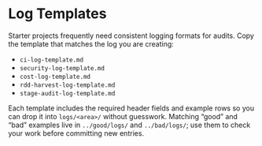 # Log Templates

Starter projects frequently need consistent logging formats for audits. Copy the
template that matches the log you are creating:

- `ci-log-template.md`
- `security-log-template.md`
- `cost-log-template.md`
- `rdd-harvest-log-template.md`
- `stage-audit-log-template.md`

Each template includes the required header fields and example rows so you can
drop it into `logs/<area>/` without guesswork. Matching “good” and “bad”
examples live in `../good/logs/` and `../bad/logs/`; use them to check your work
before committing new entries.

